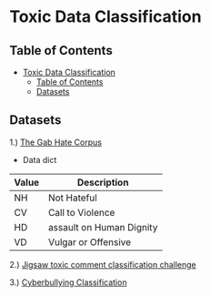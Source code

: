 # Toxic Data Classification

## Table of Contents

- [Toxic Data Classification](#toxic-data-classification)
  - [Table of Contents](#table-of-contents)
  - [Datasets](#datasets)

## Datasets

1.) [The Gab Hate Corpus](https://osf.io/edua3/)

- Data dict

| Value | Description |
| ----- |----------- |
| NH | Not Hateful |
| CV | Call to Violence |
| HD | assault on Human Dignity |
| VD | Vulgar or Offensive |

2.) [Jigsaw toxic comment classification challenge](https://www.kaggle.com/competitions/jigsaw-toxic-comment-classification-challenge/data)

3.) [Cyberbullying Classification](https://www.kaggle.com/datasets/andrewmvd/cyberbullying-classification)
